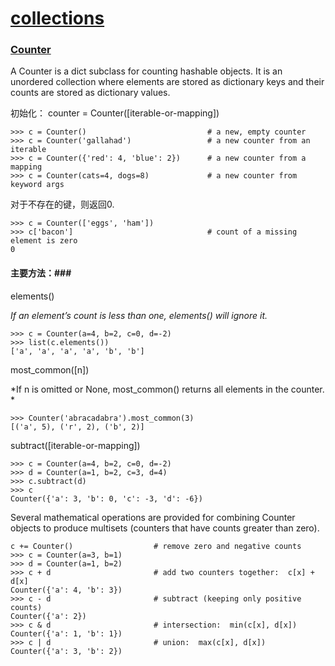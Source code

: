 # [collections](https://docs.python.org/2/library/collections.html) #

### [Counter](http://code.activestate.com/recipes/576611/) ###
A Counter is a dict subclass for counting hashable objects. 
It is an unordered collection where elements are stored as dictionary keys and their counts are stored as dictionary values. 

初始化：
counter = Counter([iterable-or-mapping]) 

```
>>> c = Counter()                           # a new, empty counter
>>> c = Counter('gallahad')                 # a new counter from an iterable
>>> c = Counter({'red': 4, 'blue': 2})      # a new counter from a mapping
>>> c = Counter(cats=4, dogs=8)             # a new counter from keyword args
```

对于不存在的键，则返回0.
```
>>> c = Counter(['eggs', 'ham'])
>>> c['bacon']                              # count of a missing element is zero
0
```

#### 主要方法：###

elements()

*If an element’s count is less than one, elements() will ignore it.*
```
>>> c = Counter(a=4, b=2, c=0, d=-2)
>>> list(c.elements())
['a', 'a', 'a', 'a', 'b', 'b']
```

most_common([n])

*If n is omitted or None, most_common() returns all elements in the counter. *
```
>>> Counter('abracadabra').most_common(3)
[('a', 5), ('r', 2), ('b', 2)]
```

subtract([iterable-or-mapping])

```
>>> c = Counter(a=4, b=2, c=0, d=-2)
>>> d = Counter(a=1, b=2, c=3, d=4)
>>> c.subtract(d)
>>> c
Counter({'a': 3, 'b': 0, 'c': -3, 'd': -6})
```

Several mathematical operations are provided for combining Counter objects to produce multisets 
(counters that have counts greater than zero). 
```
c += Counter()                  # remove zero and negative counts
>>> c = Counter(a=3, b=1)
>>> d = Counter(a=1, b=2)
>>> c + d                       # add two counters together:  c[x] + d[x]
Counter({'a': 4, 'b': 3})
>>> c - d                       # subtract (keeping only positive counts)
Counter({'a': 2})
>>> c & d                       # intersection:  min(c[x], d[x])
Counter({'a': 1, 'b': 1})
>>> c | d                       # union:  max(c[x], d[x])
Counter({'a': 3, 'b': 2})
```


